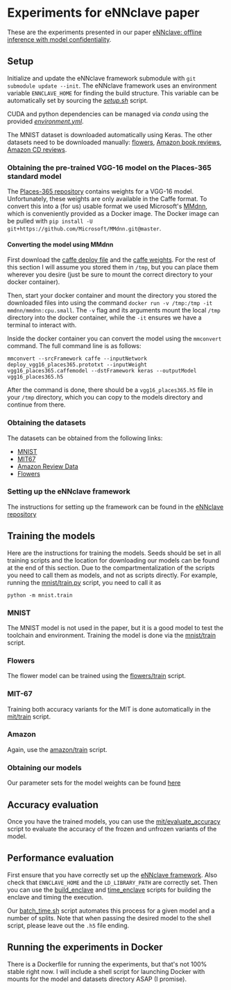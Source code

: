 # Experiments for eNNclave paper

These are the experiments presented in our paper [eNNclave: offline inference with model confidentiality](https://dl.acm.org/doi/10.1145/3411508.3421376).

## Setup

Initialize and update the eNNclave framework submodule with `git submodule update --init`.
The eNNclave framework uses an environment variable `ENNCLAVE_HOME` for finding the build structure.
This variable can be automatically set by sourcing the [*setup.sh*](setup.sh) script.

CUDA and python dependencies can be managed via *conda* using the provided [*environment.yml*](environment.yml).

The MNIST dataset is downloaded automatically using Keras.
The other datasets need to be downloaded manually: [flowers](https://www.kaggle.com/alxmamaev/flowers-recognition/data), [Amazon book reviews](http://deepyeti.ucsd.edu/jianmo/amazon/categoryFiles/Books.json.gz), [Amazon CD reviews](http://deepyeti.ucsd.edu/jianmo/amazon/categoryFiles/CDs_and_Vinyl.json.gz).

### Obtaining the pre-trained VGG-16 model on the Places-365 standard model

The [Places-365 repository](https://github.com/CSAILVision/places365) contains weights for a VGG-16 model.
Unfortunately, these weights are only available in the Caffe format.
To convert this into a (for us) usable format we used Microsoft's [MMdnn](https://github.com/Microsoft/MMdnn), which is conveniently provided as a Docker image.
The Docker image can be pulled with `pip install -U git+https://github.com/Microsoft/MMdnn.git@master`.

#### Converting the model using MMdnn
First download the [caffe deploy file](https://github.com/CSAILVision/places365/blob/master/deploy_vgg16_places365.prototxt) and the [caffe weights](http://places2.csail.mit.edu/models_places365/vgg16_places365.caffemodel).
For the rest of this section I will assume you stored them in `/tmp`, but you can place them wherever you desire (just be sure to mount the correct directory to your docker container).

Then, start your docker container and mount the directory you stored the downloaded files into using the command `docker run -v /tmp:/tmp -it mmdnn/mmdnn:cpu.small`.
The `-v` flag and its arguments mount the local `/tmp` directory into the docker container, while the `-it` ensures we have a terminal to interact with.

Inside the docker container you can convert the model using the `mmconvert` command.
The full command line is as follows:
```shell script
mmconvert --srcFramework caffe --inputNetwork deploy_vgg16_places365.prototxt --inputWeight vgg16_places365.caffemodel --dstFramework keras --outputModel vgg16_places365.h5
```
After the command is done, there should be a `vgg16_places365.h5` file in your `/tmp` directory, which you can copy to the models directory and continue from there.

### Obtaining the datasets

The datasets can be obtained from the following links:
 - [MNIST](http://yann.lecun.com/exdb/mnist/)
 - [MIT67](http://web.mit.edu/torralba/www/indoor.html)
 - [Amazon Review Data](https://jmcauley.ucsd.edu/data/amazon/)
 - [Flowers](https://www.kaggle.com/alxmamaev/flowers-recognition/data)

### Setting up the eNNclave framework

The instructions for setting up the framework can be found in the [eNNclave repository](https://github.com/alxshine/eNNclave)

## Training the models

Here are the instructions for training the models.
Seeds should be set in all training scripts and the location for downloading our models can be found at the end of this section.
Due to the compartmentalization of the scripts you need to call them as models, and not as scripts directly.
For example, running the [mnist/train.py](mnist/train.py) script, you need to call it as
```shell
python -m mnist.train
```

### MNIST

The MNIST model is not used in the paper, but it is a good model to test the toolchain and environment.
Training the model is done via the [mnist/train](mnist/train.py) script.

### Flowers

The flower model can be trained using the [flowers/train](flowers/train.py) script.

### MIT-67

Training both accuracy variants for the MIT is done automatically in the [mit/train](mit/train.py) script.

### Amazon

Again, use the [amazon/train](amazon/train.py) script.

### Obtaining our models

Our parameter sets for the model weights can be found [here](https://ifi-nabu.uibk.ac.at/index.php/s/AFdf6CmxHntAQeb)

## Accuracy evaluation

Once you have the trained models, you can use the [mit/evaluate_accuracy](mit/evaluate_accuracy.py) script to evaluate the accuracy of the frozen and unfrozen variants of the model.

## Performance evaluation

First ensure that you have correctly set up the [eNNclave framework](https://github.com/alxshine/eNNclave).
Also check that `ENNCLAVE_HOME` and the `LD_LIBRARY_PATH` are correctly set.
Then you can use the [build_enclave](build_enclave.py) and [time_enclave](time_enclave.py) scripts for building the enclave and timing the execution.

Our [batch_time.sh](batch_time.sh) script automates this process for a given model and a number of splits.
Note that when passing the desired model to the shell script, please leave out the `.h5` file ending.

## Running the experiments in Docker

There is a Dockerfile for running the experiments, but that's not 100% stable right now.
I will include a shell script for launching Docker with mounts for the model and datasets directory ASAP (I promise).